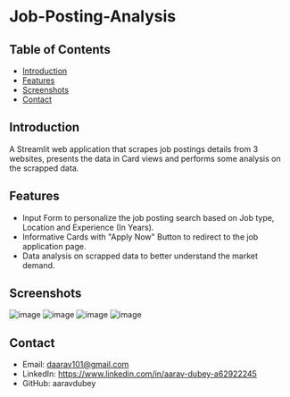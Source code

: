 # Job-Posting-Analysis

## Table of Contents
- [Introduction](#introduction)
- [Features](#features)
- [Screenshots](#screenshots)
- [Contact](#contact)

## Introduction
A Streamlit web application that scrapes job postings details from 3 websites, presents the data in Card views and performs some analysis on the scrapped data.

## Features
- Input Form to personalize the job posting search based on Job type, Location and Experience (In Years).
- Informative Cards with "Apply Now" Button to redirect to the job application page.
- Data analysis on scrapped data to better understand the market demand.

## Screenshots
![image](https://github.com/aaravdubey/Job-Posting-Analysis/assets/69917219/aa80fc40-c218-4aee-93d6-8949eb82e044)
![image](https://github.com/aaravdubey/Job-Posting-Analysis/assets/69917219/2893cfb6-04e2-4dea-8b95-39a26023cd00)
![image](https://github.com/aaravdubey/Job-Posting-Analysis/assets/69917219/26135d1b-b305-48d5-aebf-c9fefbf8b0aa)
![image](https://github.com/aaravdubey/Job-Posting-Analysis/assets/69917219/17ec3e5b-e459-4613-ba75-32ec9f8c8ae7)

## Contact
- Email: daarav101@gmail.com
- LinkedIn: https://www.linkedin.com/in/aarav-dubey-a62922245
- GitHub: aaravdubey
